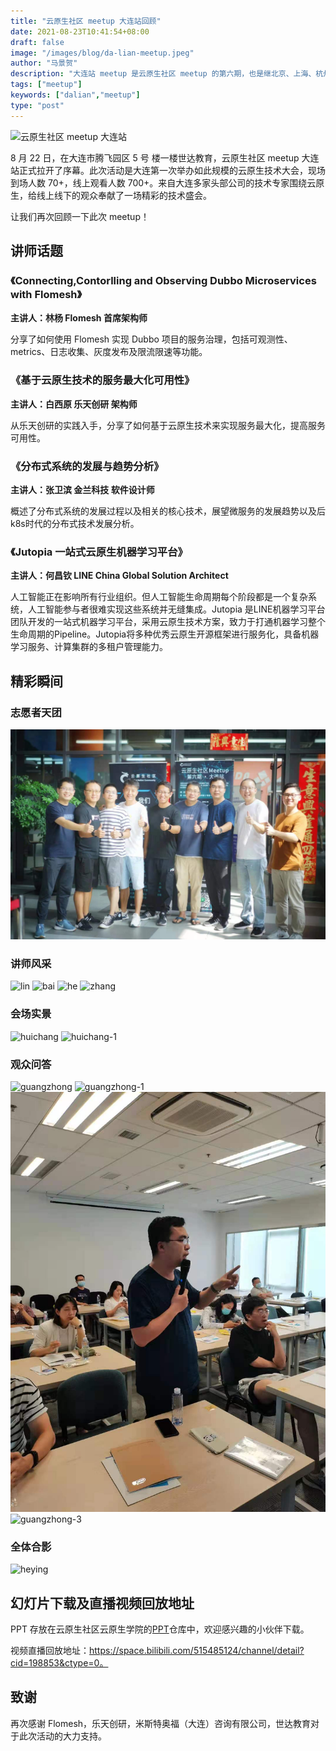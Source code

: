 ```yaml
---
title: "云原生社区 meetup 大连站回顾"
date: 2021-08-23T10:41:54+08:00
draft: false
image: "/images/blog/da-lian-meetup.jpeg"
author: "马景贺"
description: "大连站 meetup 是云原生社区 meetup 的第六期，也是继北京、上海、杭州、成都、成都之后的第六个举办云原生社区 meetup 的城市，四位讲师均围绕云原生为大家奉献了一场技术盛会。"
tags: ["meetup"]
keywords: ["dalian","meetup"]
type: "post"
---
```


![云原生社区 meetup 大连站](images/heying.JPG)

8 月 22 日，在大连市腾飞园区 5 号 楼一楼世达教育，云原生社区 meetup 大连站正式拉开了序幕。此次活动是大连第一次举办如此规模的云原生技术大会，现场到场人数 70+，线上观看人数 700+。来自大连多家头部公司的技术专家围绕云原生，给线上线下的观众奉献了一场精彩的技术盛会。

让我们再次回顾一下此次 meetup！

## 讲师话题

### 《Connecting,Contorlling and Observing Dubbo Microservices with Flomesh》

**主讲人：林杨 Flomesh 首席架构师**

分享了如何使用 Flomesh 实现 Dubbo 项目的服务治理，包括可观测性、metrics、日志收集、灰度发布及限流限速等功能。

### 《基于云原生技术的服务最大化可用性》

**主讲人：白西原 乐天创研 架构师**

从乐天创研的实践入手，分享了如何基于云原生技术来实现服务最大化，提高服务可用性。

### 《分布式系统的发展与趋势分析》

**主讲人：张卫滨 金兰科技 软件设计师**

概述了分布式系统的发展过程以及相关的核心技术，展望微服务的发展趋势以及后k8s时代的分布式技术发展分析。


### 《Jutopia 一站式云原生机器学习平台》

**主讲人：何昌钦 LINE China Global Solution Architect**

人工智能正在影响所有行业组织。但人工智能生命周期每个阶段都是一个复杂系统，人工智能参与者很难实现这些系统并无缝集成。Jutopia 是LINE机器学习平台团队开发的一站式机器学习平台，采用云原生技术方案，致力于打通机器学习整个生命周期的Pipeline。Jutopia将多种优秀云原生开源框架进行服务化，具备机器学习服务、计算集群的多租户管理能力。

## 精彩瞬间

### 志愿者天团

![zhi-yuanzhe](images/images-2.jpeg)

### 讲师风采

![lin](images/lin.JPG)
![bai](images/bai.JPG)
![he](images/he.JPG)
![zhang](images/zhang.JPG)

### 会场实景

![huichang](images/huichang.JPG)
![huichang-1](images/huichang-1.JPG)

### 观众问答

![guangzhong](images/guangzhong.JPG)
![guangzhong-1](images/guangzhong-1.JPG)
![guangzhong-2](images/guangzhong-2.jpeg)
![guangzhong-3](images/guangzhong-3.JPG)


### 全体合影

![heying](images/heying.JPG)

## 幻灯片下载及直播视频回放地址

PPT 存放在云原生社区云原生学院的[PPT](https://github.com/cloudnativeto/academy/tree/master/meetup/06-dalian)仓库中，欢迎感兴趣的小伙伴下载。

视频直播回放地址：https://space.bilibili.com/515485124/channel/detail?cid=198853&ctype=0。

## 致谢

再次感谢 Flomesh，乐天创研，米斯特奥福（大连）咨询有限公司，世达教育对于此次活动的大力支持。

